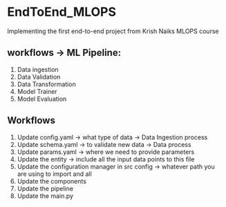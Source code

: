 # EndToEnd_MLOPS

Implementing the first end-to-end project from Krish Naiks MLOPS course

## workflows -> ML Pipeline:
1. Data ingestion
2. Data Validation
3. Data Transformation
4. Model Trainer
5. Model Evaluation

## Workflows

1. Update config.yaml 
        -> what type of data -> Data Ingestion process
2. Update schema.yaml
         -> to validate new data -> Data  process
3. Update params.yaml
         -> where we need to provide parameters
4. Update the entity
        -> include all the input data points to this file
5. Update the configuration manager in src config
        -> whatever path you are using to import and all 
6. Update the components
7. Update the pipeline 
8. Update the main.py